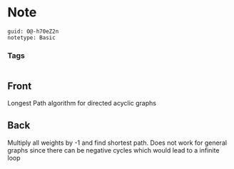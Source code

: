 # Note
```
guid: O@-h70eZ2n
notetype: Basic
```

### Tags
```
```

## Front
Longest Path algorithm for directed acyclic graphs

## Back
Multiply all weights by -1 and find shortest path. Does not work for general graphs since there can be negative cycles which would lead to a infinite loop
